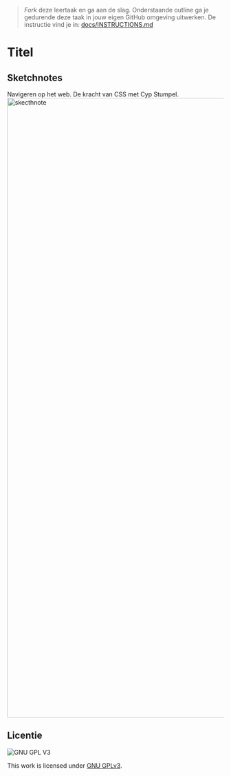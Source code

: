 > _Fork_ deze leertaak en ga aan de slag. Onderstaande outline ga je gedurende deze taak in jouw eigen GitHub omgeving uitwerken. De instructie vind je in: [docs/INSTRUCTIONS.md](docs/INSTRUCTIONS.md)

# Titel
<!-- Geef je opdracht een titel en schrijf in één zin wat het is -->

## Sketchnotes
<!-- Toon je gemaakte Sketchnotes en geef je plaatje een korte beschrijving -->
Navigeren op het web.
De kracht van CSS met Cyp Stumpel.
<img width="1440" alt="skecthnote" scr="[De Krache.pdf](https://github.com/EmonaSantiago/fix-the-flow-sketchnote/files/7835884/De.Krache.pdf)">

## Licentie

![GNU GPL V3](https://www.gnu.org/graphics/gplv3-127x51.png)

This work is licensed under [GNU GPLv3](./LICENSE).
